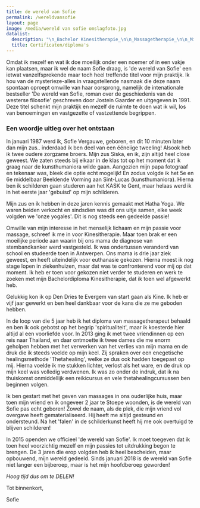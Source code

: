 ```yaml
---
title: de wereld van Sofie
permalink: /wereldvansofie
layout: page
image: /media/wereld van sofie omslagfoto.jpg
datalist:
  description: "\n_Bachelor Kinesitherapie_\n\n_Massagetherapie_\n\n_Mindful Yoga Teacher_\n\n_Reiki 1e graad_\n\n_Thetahealing:_\n\nDNA Basis\r, DNA Advanced\r, Game of Life\r, Manifetatie & Overvloed\r, Intuïtieve Anatomie\r, The Planes of Existence\r, \nDNA3, Dig Deeper"
  title: Certificaten/diploma's
---
```

Omdat ik mezelf en wat ik doe moeilijk onder een noemer of in een vakje kan plaatsen, maar ik wel de naam Sofie draag, is 'de wereld van Sofie' een ietwat vanzelfsprekende maar toch heel treffende titel voor mijn praktijk. Ik hou van de mysterieze-alles in vraagstellende nasmaak die deze naam spontaan oproept omwille van haar oorsprong, namelijk de intenationale bestseller 'De wereld van Sofie, roman over de geschiedenis van de westerse filosofie' geschreven door Jostein Gaarder en uitgegeven in 1991. Deze titel schenkt mijn praktijk en mezelf de ruimte te doen wat ik wil, los van benoemingen en vastgezette of vastzettende begrippen. 

### Een woordje uitleg over het ontstaan

In januari 1987 werd ik, Sofie Vergauwe, geboren, en dit 10 minuten later dan mijn zus.. inderdaad ik ben deel van een ééneiige tweeling! Alsook heb ik twee oudere zorgzame broers. Mijn zus Siska, en ik, zijn altijd heel close geweest. We zaten steeds bij elkaar in de klas tot op het moment dat ik graag naar de kunsthumaniora wilde gaan. Aangezien mijn papa fotograaf en tekenaar was, bleek die optie echt mogelijk! En zodus volgde ik het 5e en 6e middelbaar Beeldende Vorming aan Sint-Lucas (kunsthumaniora). Hierna ben ik schilderen gaan studeren aan het KASK te Gent, maar helaas werd ik in het eerste jaar 'gebuisd' op mijn schilderen.

Mijn zus en ik hebben in deze jaren kennis gemaakt met Hatha Yoga. We waren beiden verkocht en sindsdien was dit ons uitje samen, elke week volgden we 'onze yogales'. Dit is nog steeds een gedeelde passie!
 
Omwille van mijn interesse in het menselijk lichaam en mijn passie voor massage, schreef ik me in voor Kinesitherapie. Maar toen brak er een moeilijke periode aan waarin bij ons mama de diagnose van stembandkanker werd vastgesteld. Ik was ondertussen veranderd van school en studeerde toen in Antwerpen. Ons mama is drie jaar ziek geweest, en heeft uiteindelijk voor euthanasie gekozen. Hierna moest ik nog stage lopen in ziekenhuizen, maar dat was te confronterend voor mij op dat moment. Ik heb er toen voor gekozen niet verder te studeren en werk te zoeken met mijn Bachelordiploma Kinesitherapie, dat ik toen wel afgewerkt heb. 

Gelukkig kon ik op Den Dries te Evergem van start gaan als Kine. Ik heb er vijf jaar gewerkt en ben heel dankbaar voor de kans die ze me geboden hebben. 

In de loop van die 5 jaar heb ik het diploma van massagetherapeut behaald en ben ik ook gebotst op het begrip 'spiritualiteit', maar ik koesterde hier altijd al een voorliefde voor. In 2013 ging ik met twee vriendinnen op een reis naar Thailand, en daar ontmoette ik twee dames die me enorm geholpen hebben met het verwerken van het verlies van mijn mama en de druk die ik steeds voelde op mijn keel. Zij spraken over een enegetische healingsmethode 'Thetahealing', welke ze dus ook hadden toegepast op mij. Hierna voelde ik me stukken lichter, verlost als het ware, en de druk op mijn keel was volledig verdwenen. Ik was zo onder de indruk, dat ik na thuiskomst onmiddellijk een reikicursus en vele thetahealingcursussen ben beginnen volgen. 

Ik ben gestart met het geven van massages in ons ouderlijke huis, maar toen mijn vriend en ik ongeveer 2 jaar te Stoepe woonden, is de wereld van Sofie pas echt geboren! Zowel de naam, als de plek, die mijn vriend vol overgave heeft gematerialiseerd. Hij heeft me altijd gesteund en ondersteund. Na het 'falen' in de schilderkunst heeft hij me ook overtuigd te blijven schilderen!

In 2015 openden we officieel 'de wereld van Sofie'. Ik moet toegeven dat ik toen heel voorzichtig mezelf en mijn passies tot uitdrukking begon te brengen. De 3 jaren die erop volgden heb ik heel bescheiden, maar opbouwend, mijn wereld gedeeld. Sinds januari 2018 is de wereld van Sofie niet langer een bijberoep, maar is het mijn hoofdberoep geworden!

_*Hoog tijd dus om te DELEN!*_


Tot binnenkort,

Sofie








